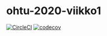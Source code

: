 # ohtu-2020-viikko1

[![CircleCI](https://circleci.com/gh/chipfrog/ohtu-2020-viikko1.svg?style=svg)](https://circleci.com/gh/chipfrog/ohtu-2020-viikko1)
[![codecov](https://codecov.io/gh/chipfrog/ohtu-2020-viikko1/branch/master/graph/badge.svg)](https://codecov.io/gh/chipfrog/ohtu-2020-viikko1)
